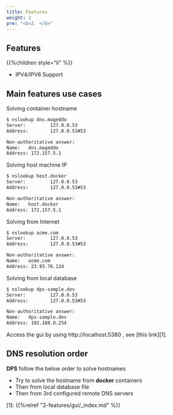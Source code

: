 ```yaml
---
title: Features
weight: 2
pre: "<b>2. </b>"
---
```

## Features

{{%children style="li"  %}}
* IPV4/IPV6 Support 

## Main features use cases

Solving container hostname
```bash
$ nslookup dns.mageddo
Server:         127.0.0.53
Address:        127.0.0.53#53

Non-authoritative answer:
Name:   dns.mageddo
Address: 172.157.5.1
```

Solving host machine IP
```bash
$ nslookup host.docker
Server:         127.0.0.53
Address:        127.0.0.53#53

Non-authoritative answer:
Name:   host.docker
Address: 172.157.5.1
```

Solving from Internet
```bash
$ nslookup acme.com
Server:         127.0.0.53
Address:        127.0.0.53#53

Non-authoritative answer:
Name:   acme.com
Address: 23.93.76.124
```

Solving from local database
```bash
$ nslookup dps-sample.dev
Server:         127.0.0.53
Address:        127.0.0.53#53

Non-authoritative answer:
Name:   dps-sample.dev
Address: 192.168.0.254
```

Access the gui by using http://localhost:5380 , see [this link][1].

## DNS resolution order
**DPS** follow the below order to solve hostnames

* Try to solve the hostname from **docker** containers
* Then from local database file
* Then from 3rd configured remote DNS servers

[1]: {{%relref "2-features/gui/_index.md" %}}
